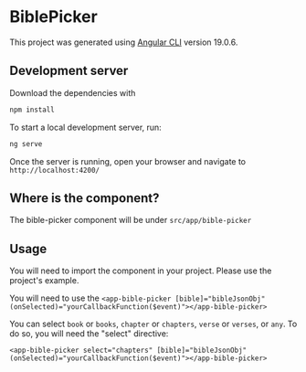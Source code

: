 # BiblePicker

This project was generated using [Angular CLI](https://github.com/angular/angular-cli) version 19.0.6.

## Development server

Download the dependencies with

```bash
npm install
```

To start a local development server, run:

```bash
ng serve
```

Once the server is running, open your browser and navigate to `http://localhost:4200/`

## Where is the component?

The bible-picker component will be under `src/app/bible-picker`

## Usage

You will need to import the component in your project. Please use the project's example.

You will need to use the `<app-bible-picker [bible]="bibleJsonObj" (onSelected)="yourCallbackFunction($event)"></app-bible-picker>`

You can select `book` or `books`, `chapter` or `chapters`, `verse` or `verses`, or `any`. To do so, you will need the "select" directive:

`<app-bible-picker select="chapters" [bible]="bibleJsonObj" (onSelected)="yourCallbackFunction($event)"></app-bible-picker>`
